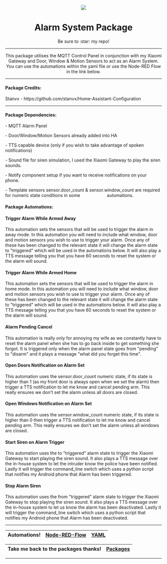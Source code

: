 <p align="center">
  <img src="https://github.com/JamesMcCarthy79/Home-Assistant-Config/blob/master/HA%20Pics/MQTT%20Alarm%20Panel.png"/>
</p>
<h1 align="center">Alarm System Package</h1>
<p align="center">Be sure to :star: my repo!</p>
<hr *** </hr>
<p align="center">This package utilises the MQTT Control Panel in conjunction with my Xiaomi Gateway and Door, Window & Motion Sensors to act as an Alarm System. You can use the automations within the yaml file or use the Node-RED Flow in the link below.</p>
<hr --- </hr> 

<h4 align="left">Package Credits:</h4>
<p align="left">Stanvx - https://github.com/stanvx/Home-Assistant-Configuration</br>

<hr --- </hr>

<h4 align="left">Package Dependencies:</h4>
<p align="left">- MQTT Alarm Panel</br>
<p align="left">- Door/Window/Motion Sensors already added into HA</br>
<p align="left">- TTS capable device (only if you wish to take advantage of spoken notifications)</br>
<p align="left">- Sound file for siren simulation, I used the Xiaomi Gateway to play the siren sounds.</br>
<p align="left">- Notify component setup if you want to receive notifications on your phone.</br>
<p align="left">- Template sensors sensor.door_count & sensor.window_count are required for numeric state conditions in some &nbsp; &nbsp; &nbsp; &nbsp; &nbsp; &nbsp; &nbsp; &nbsp; &nbsp; &nbsp; &nbsp;automations.</br>
<h4 align="left">Package Automations:</h4>
<h4 align="left">Trigger Alarm While Armed Away</h4>
<p align="left">This automation sets the sensors that will be used to trigger the alarm in away mode. In this automation you will need to include what window, door and motion sensors you wish to use to trigger your alarm. Once any of these has been changed to the relevant state it will change the alarm state to "triggered" which will be used in the automations below. It will also play a TTS message telling you that you have 60 seconds to reset the system or the alarm will sound.</p>
<h4 align="left">Trigger Alarm While Armed Home</h4>
<p align="left">This automation sets the sensors that will be used to trigger the alarm in home mode. In this automation you will need to include what window, door and motion sensors you wish to use to trigger your alarm. Once any of these has been changed to the relevant state it will change the alarm state to "triggered" which will be used in the automations below. It will also play a TTS message telling you that you have 60 seconds to reset the system or the alarm will sound.</p>
<h4 align="left">Alarm Pending Cancel</h4>
<p align="left">This automation is really only for annoying my wife as we constantly have to reset the alarm panel when she has to go back inside to get something she forgot. It is triggered only when the alarm panel state goes from "pending" to "disarm" and it plays a message "what did you forget this time".</p>
<h4 align="left">Open Doors Notification on Alarm Set</h4>
<p align="left">This automation uses the sensor.door_count numeric state, if its state is higher than 1 (as my front door is always open when we set the alarm) then trigger a TTS notification to let me know and cancel pending arm. This really ensures we don't set the alarm unless all doors are closed.</p>
<h4 align="left">Open Windows Notification on Alarm Set</h4>
<p align="left">This automation uses the sensor.window_count numeric state, if its state is higher than 0 then trigger a TTS notification to let me know and cancel pending arm. This really ensures we don't set the alarm unless all windows are closed.</p>
<h4 align="left">Start Siren on Alarm Trigger</h4>
<p align="left">This automation uses the to "triggered" alarm state to trigger the Xiaomi Gateway to start playing the siren sound. It also plays a TTS message over the in-house  system to let the intruder know the police have been notified. Lastly it will trigger the command_line switch which uses a python script that notifies my Android phone that Alarm has been triggered.</p>
<h4 align="left">Stop Alarm Siren</h4>
<p align="left">This automation uses the from "triggered" alarm state to trigger the Xiaomi Gateway to stop playing the siren sound. It also plays a TTS message over the in-house system to let us know the alarm has been deactivated. Lastly it will trigger the command_line switch which uses a python script that notifies my Android phone that Alarm has been deactivated.</p>
<hr --- </hr>

| Automations! | [Node-RED-Flow](https://github.com/JamesMcCarthy79/Home-Assistant-Config/tree/master/config/packages/alarm_system/Node-RED-Flow) | [YAML](https://github.com/JamesMcCarthy79/Home-Assistant-Config/blob/master/config/packages/alarm_system/alarm_system.yaml) |
| --- | --- | --- |

| Take me back to the packages thanks!| [Packages](https://github.com/JamesMcCarthy79/Home-Assistant-Config/tree/master/config/packages) | 
| --- | --- |

<hr --- </hr>
